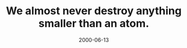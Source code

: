 ---
layout: base.njk
title : 'We almost never destroy anything smaller than an atom.' 
view_title : 'We almost never destroy anything smaller than an atom.' 
year : '2000' 
date : '2000-06-13' 
img_file : '/drawing/smalleratom.png' 
html_file : 'smallatom' 
next_html : 'godgrape.html' 
year_order : '401' 
permalink : "title/{{html_file}}.html"
---